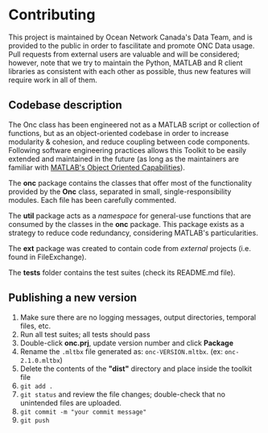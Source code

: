 # Contributing

This project is maintained by Ocean Network Canada's Data Team, and is provided to the public
in order to fascilitate and promote ONC Data usage. Pull requests from external users are valuable and
will be considered; however, note that we try to maintain the Python, MATLAB and R client libraries
as consistent with each other as possible, thus new features will require work in all of them.


## Codebase description

The Onc class has been engineered not as a MATLAB script or collection of functions, but as
an object-oriented codebase in order to increase modularity & cohesion, and reduce coupling
between code components. Following software engineering practices allows this Toolkit to be
easily extended and maintained in the future (as long as the maintainers are familiar with
[MATLAB's Object Oriented Capabilities](https://www.mathworks.com/discovery/object-oriented-programming.html)).

The **onc** package contains the classes that offer most of the functionality provided by the **Onc**
class, separated in small, single-responsibility modules. Each file has been carefully commented.

The **util** package acts as a *namespace* for general-use functions that are consumed
by the classes in the **onc** package. This package exists as a strategy to reduce code
redundancy, considering MATLAB's particularities.

The **ext** package was created to contain code from *external* projects (i.e. found in FileExchange).

The **tests** folder contains the test suites (check its README.md file).


## Publishing a new version

1. Make sure there are no logging messages, output directories, temporal files, etc.
2. Run all test suites; all tests should pass
3. Double-click **onc.prj**, update version number and click **Package**
4. Rename the `.mltbx` file generated as: `onc-VERSION.mltbx`. (ex: `onc-2.1.0.mltbx`)
5. Delete the contents of the **"dist"** directory and place inside the toolkit file
3. `git add .`
4. `git status` and review the file changes; double-check that no unintended files are uploaded.
5. `git commit -m "your commit message"`
6. `git push`